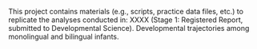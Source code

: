 This project contains materials (e.g., scripts, practice data files, etc.) to replicate the analyses conducted in: XXXX (Stage 1: Registered Report, submitted to Developmental Science). Developmental trajectories among monolingual and bilingual infants. 
